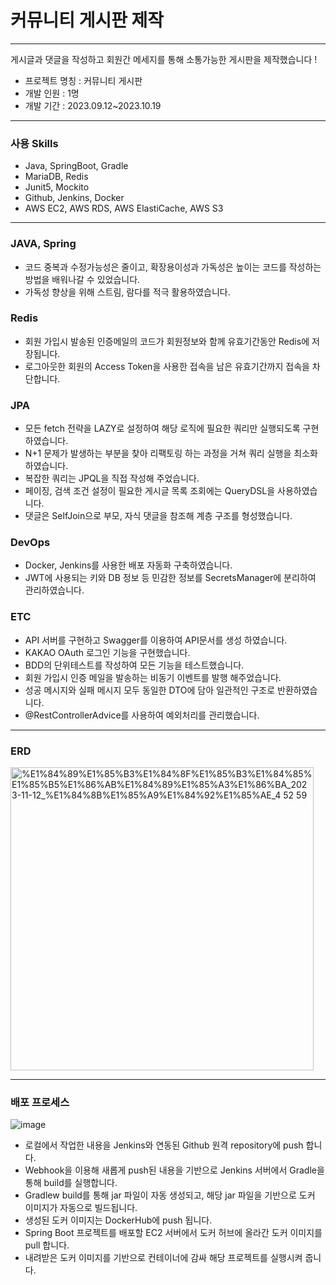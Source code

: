 # 커뮤니티 게시판 제작

---

게시글과 댓글을 작성하고 회원간 메세지를 통해 소통가능한 게시판을 제작했습니다 !

- 프로젝트 명칭 : 커뮤니티 게시판
- 개발 인원 : 1명
- 개발 기간 : 2023.09.12~2023.10.19


---

### 사용 Skills

- Java, SpringBoot, Gradle
- MariaDB, Redis
- Junit5, Mockito
- Github, Jenkins, Docker
- AWS EC2, AWS RDS, AWS ElastiCache, AWS S3

---

### JAVA, Spring

- 코드 중복과 수정가능성은 줄이고, 확장용이성과 가독성은 높이는 코드를 작성하는 방법을 배워나갈 수 있었습니다.
- 가독성 향상을 위해 스트림, 람다를 적극 활용하였습니다.

### Redis

- 회원 가입시 발송된 인증메일의 코드가 회원정보와 함께 유효기간동안 Redis에 저장됩니다.
- 로그아웃한 회원의 Access Token을 사용한 접속을 남은 유효기간까지 접속을 차단합니다.

### JPA

- 모든 fetch 전략을 LAZY로 설정하여 해당 로직에 필요한 쿼리만 실행되도록 구현하였습니다.
- N+1 문제가 발생하는 부분을 찾아 리팩토링 하는 과정을 거쳐 쿼리 실행을 최소화 하였습니다.
- 복잡한 쿼리는 JPQL을 직접 작성해 주었습니다.
- 페이징, 검색 조건 설정이 필요한 게시글 목록 조회에는 QueryDSL을 사용하였습니다.
- 댓글은 SelfJoin으로 부모, 자식 댓글을 참조해 계층 구조를 형성했습니다.

### DevOps

- Docker, Jenkins를 사용한 배포 자동화 구축하였습니다.
- JWT에 사용되는 키와 DB 정보 등 민감한 정보를 SecretsManager에 분리하여 관리하였습니다.

### ETC

- API 서버를 구현하고 Swagger를 이용하여 API문서를 생성 하였습니다.
- KAKAO OAuth 로그인 기능을 구현했습니다.
- BDD의 단위테스트를 작성하여 모든 기능을 테스트했습니다.
- 회원 가입시 인증 메일을 발송하는 비동기 이벤트를 발행 해주었습니다.
- 성공 메시지와 실패 메시지 모두 동일한 DTO에 담아 일관적인 구조로 반환하였습니다.
- @RestControllerAdvice를 사용하여 예외처리를 관리했습니다.

---

### ERD

<img width="485" alt="%E1%84%89%E1%85%B3%E1%84%8F%E1%85%B3%E1%84%85%E1%85%B5%E1%86%AB%E1%84%89%E1%85%A3%E1%86%BA_2023-11-12_%E1%84%8B%E1%85%A9%E1%84%92%E1%85%AE_4 52 59" src="https://github.com/hankyu0301/spring_board/assets/77604789/9c0bf176-1141-4028-9940-a40a029dcc76">

---

### 배포 프로세스

![image](https://github.com/hankyu0301/spring_board/assets/77604789/999c40fa-b445-470e-8fb2-9b1bcb58a568)

- 로컬에서 작업한 내용을 Jenkins와 연동된 Github 원격 repository에 push 합니다.
- Webhook을 이용해 새롭게 push된 내용을 기반으로 Jenkins 서버에서 Gradle을 통해 build를 실행합니다.
- Gradlew build를 통해 jar 파일이 자동 생성되고, 해당 jar 파일을 기반으로 도커 이미지가 자동으로 빌드됩니다.
- 생성된 도커 이미지는 DockerHub에 push 됩니다.
- Spring Boot 프로젝트를 배포할 EC2 서버에서 도커 허브에 올라간 도커 이미지를 pull 합니다.
- 내려받은 도커 이미지를 기반으로 컨테이너에 감싸 해당 프로젝트를 실행시켜 줍니다.
